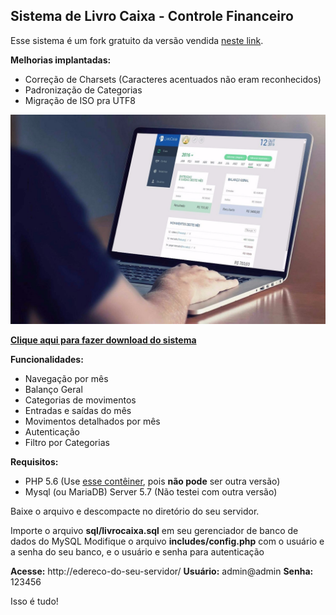 ## Sistema de Livro Caixa - Controle Financeiro

Esse sistema é um fork gratuito da versão vendida [neste link](https://temdetudoscript.com/item/Script-Php-Livro-Caixa-%252d-Simple-Lc-%252d-100%25.html).

**Melhorias implantadas:**
* Correção de Charsets (Caracteres acentuados não eram reconhecidos)
* Padronização de Categorias
* Migração de ISO pra UTF8

![](https://raw.githubusercontent.com/AprendendoLinux/livro-caixa/main/img/all/controle-financeiro.jpg)

**[Clique aqui para fazer download do sistema](https://github.com/AprendendoLinux/livro-caixa/releases/download/1.3/livro-caixa.tar.gz)**

**Funcionalidades:**
* Navegação por mês
* Balanço Geral
* Categorias de movimentos
* Entradas e saídas do mês
* Movimentos detalhados por mês
* Autenticação
* Filtro por Categorias

**Requisitos:**
* PHP 5.6 (Use [esse contêiner](https://hub.docker.com/r/aprendendolinux/php5.6.40-apache), pois **não pode** ser outra versão)
* Mysql (ou MariaDB) Server 5.7 (Não testei com outra versão)

Baixe o arquivo e descompacte no diretório do seu servidor.

Importe o arquivo **sql/livrocaixa.sql** em seu gerenciador de banco de dados do MySQL
Modifique o arquivo **includes/config.php** com o usuário e a senha do seu banco, e o usuário e senha para autenticação

**Acesse:** http://edereco-do-seu-servidor/
**Usuário:** admin@admin
**Senha:** 123456

Isso é tudo!
